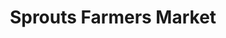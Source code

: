 ---
title: "Sprouts Farmers Market"
url: /haddon-township/sprouts-farmers-market/
shop: Supermarkt
---